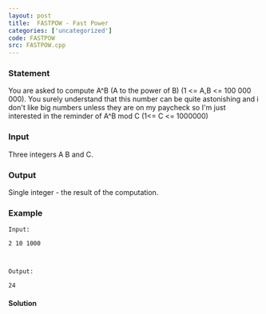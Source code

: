 ```yaml
---
layout: post
title:  FASTPOW - Fast Power
categories: ['uncategorized']
code: FASTPOW
src: FASTPOW.cpp
---
```


### **Statement**

You are asked to compute A^B (A to the power of B) (1 <= A,B <= 100 000 000).
You surely understand that this number can be quite astonishing and i don't
like big numbers unless they are on my paycheck so I'm just interested in the
reminder of A^B mod C (1<= C <= 1000000)

### Input

Three integers A B and C.

### Output

Single integer - the result of the computation.

### Example

    
    
    Input:
    2 10 1000
    
    Output:
    24
    



#### **Solution**



